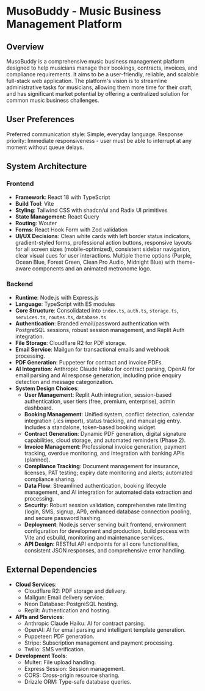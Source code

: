 # MusoBuddy - Music Business Management Platform

## Overview
MusoBuddy is a comprehensive music business management platform designed to help musicians manage their bookings, contracts, invoices, and compliance requirements. It aims to be a user-friendly, reliable, and scalable full-stack web application. The platform's vision is to streamline administrative tasks for musicians, allowing them more time for their craft, and has significant market potential by offering a centralized solution for common music business challenges.

## User Preferences
Preferred communication style: Simple, everyday language.
Response priority: Immediate responsiveness - user must be able to interrupt at any moment without queue delays.

## System Architecture

### Frontend
- **Framework**: React 18 with TypeScript
- **Build Tool**: Vite
- **Styling**: Tailwind CSS with shadcn/ui and Radix UI primitives
- **State Management**: React Query
- **Routing**: Wouter
- **Forms**: React Hook Form with Zod validation
- **UI/UX Decisions**: Clean white cards with left border status indicators, gradient-styled forms, professional action buttons, responsive layouts for all screen sizes (mobile-optimized), consistent sidebar navigation, clear visual cues for user interactions. Multiple theme options (Purple, Ocean Blue, Forest Green, Clean Pro Audio, Midnight Blue) with theme-aware components and an animated metronome logo.

### Backend
- **Runtime**: Node.js with Express.js
- **Language**: TypeScript with ES modules
- **Core Structure**: Consolidated into `index.ts`, `auth.ts`, `storage.ts`, `services.ts`, `routes.ts`, `database.ts`
- **Authentication**: Branded email/password authentication with PostgreSQL sessions, robust session management, and Replit Auth integration.
- **File Storage**: Cloudflare R2 for PDF storage.
- **Email Service**: Mailgun for transactional emails and webhook processing.
- **PDF Generation**: Puppeteer for contract and invoice PDFs.
- **AI Integration**: Anthropic Claude Haiku for contract parsing, OpenAI for email parsing and AI response generation, including price enquiry detection and message categorization.
- **System Design Choices**:
    - **User Management**: Replit Auth integration, session-based authentication, user tiers (free, premium, enterprise), admin dashboard.
    - **Booking Management**: Unified system, conflict detection, calendar integration (.ics import), status tracking, and manual gig entry. Includes a standalone, token-based booking widget.
    - **Contract Generation**: Dynamic PDF generation, digital signature capabilities, cloud storage, and automated reminders (Phase 2).
    - **Invoice Management**: Professional invoice generation, payment tracking, overdue monitoring, and integration with banking APIs (planned).
    - **Compliance Tracking**: Document management for insurance, licenses, PAT testing; expiry date monitoring and alerts; automated compliance sharing.
    - **Data Flow**: Streamlined authentication, booking lifecycle management, and AI integration for automated data extraction and processing.
    - **Security**: Robust session validation, comprehensive rate limiting (login, SMS, signup, API), enhanced database connection pooling, and secure password hashing.
    - **Deployment**: Node.js server serving built frontend, environment configuration for development and production, build process with Vite and esbuild, monitoring and maintenance services.
    - **API Design**: RESTful API endpoints for all core functionalities, consistent JSON responses, and comprehensive error handling.

## External Dependencies

- **Cloud Services**:
    - Cloudflare R2: PDF storage and delivery.
    - Mailgun: Email delivery service.
    - Neon Database: PostgreSQL hosting.
    - Replit: Authentication and hosting.
- **APIs and Services**:
    - Anthropic Claude Haiku: AI for contract parsing.
    - OpenAI: AI for email parsing and intelligent template generation.
    - Puppeteer: PDF generation.
    - Stripe: Subscription management and payment processing.
    - Twilio: SMS verification.
- **Development Tools**:
    - Multer: File upload handling.
    - Express Session: Session management.
    - CORS: Cross-origin resource sharing.
    - Drizzle ORM: Type-safe database queries.